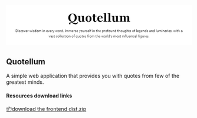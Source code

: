 ![quotellum](assets/quotellum.png)
## **Quotellum**

A simple web application that provides you with quotes from few of the greatest minds.

#### Resources download links

[📦](https://emojidictionary.emojifoundation.com/package)[download the frontend dist.zip](https://google.com)
